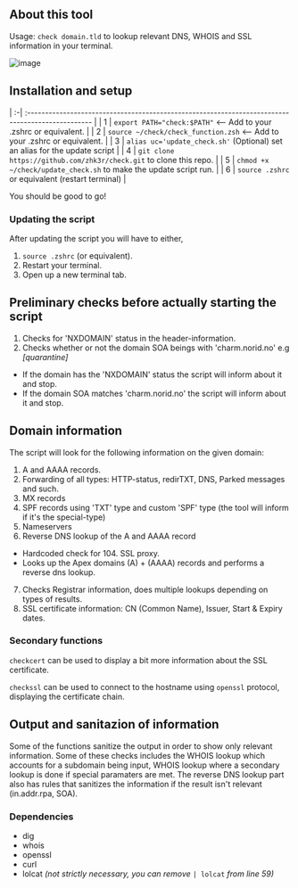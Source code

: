 ## **About this tool**
Usage: ```check domain.tld``` to lookup relevant DNS, WHOIS and SSL information in your terminal.

![image](https://github.com/zhk3r/check/assets/37957791/f9d01e4e-f8ea-4913-9ce5-c423a35bef9c)


## **Installation and setup**
| :-| :------------------------------------------------------------------------------------------------ |
| 1 | ```export PATH="check:$PATH"``` <-- Add to your .zshrc or equivalent.                             |
| 2 | ```source ~/check/check_function.zsh``` <-- Add to your .zshrc or equivalent.                     |
| 3 | ```alias uc='update_check.sh'``` (Optional) set an alias for the update script                    |
| 4 | ```git clone https://github.com/zhk3r/check.git``` to clone this repo.                            |
| 5 | ```chmod +x ~/check/update_check.sh``` to make the update script run.                             |
| 6 | ```source .zshrc``` or equivalent (restart terminal)                                              |

You should be good to go!

### Updating the script
After updating the script you will have to either, 

1) ```source .zshrc``` (or equivalent).
2) Restart your terminal.
3) Open up a new terminal tab.

## **Preliminary checks before actually starting the script** 
1) Checks for 'NXDOMAIN' status in the header-information.
2) Checks whether or not the domain SOA beings with 'charm.norid.no' e.g *[quarantine]*
   
- If the domain has the 'NXDOMAIN' status the script will inform about it and stop. 
- If the domain SOA matches 'charm.norid.no' the script will inform about it and stop. 

## **Domain information**
The script will look for the following information on the given domain:

1) A and AAAA records.
2) Forwarding of all types: HTTP-status, redirTXT, DNS, Parked messages and such.
3) MX records
4) SPF records using 'TXT' type and custom 'SPF' type (the tool will inform if it's the special-type)
5) Nameservers
6) Reverse DNS lookup of the A and AAAA record
- Hardcoded check for 104. SSL proxy.
- Looks up the Apex domains (A) + (AAAA) records and performs a reverse dns lookup.
7) Checks Registrar information, does multiple lookups depending on types of results.
8) SSL certificate information: CN (Common Name), Issuer, Start & Expiry dates.

  ### Secondary functions
  ```checkcert``` can be used to display a bit more information about the SSL certificate.

   ```checkssl``` can be used to connect to the hostname using ```openssl``` protocol, displaying the certificate chain.

## **Output and sanitazion of information**

Some of the functions sanitize the output in order to show only relevant information. Some of these checks includes the WHOIS lookup which accounts for a subdomain being input, WHOIS lookup where a secondary lookup is done if special paramaters are met. The reverse DNS lookup part also has rules that sanitizes the information if the result isn't relevant (in.addr.rpa, SOA).

### **Dependencies**

- dig
- whois
- openssl
- curl
- lolcat *(not strictly necessary, you can remove* ```| lolcat``` *from line 59)*
